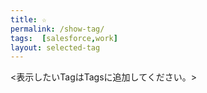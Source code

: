 ```yaml
---
title: ☆
permalink: /show-tag/
tags:  [salesforce,work]
layout: selected-tag
---
```


<表示したいTagはTagsに追加してください。>